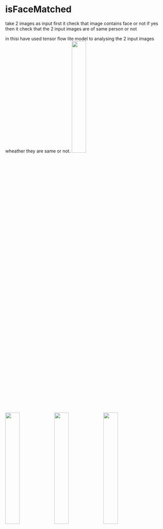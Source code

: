 # isFaceMatched
take 2 images as input  first it check that image contains face or not if yes then it check that the 2 input images are of same person or not

in thisi have used tensor flow lite model to analysing the 2 input images wheather they are same or not.
<img src="https://user-images.githubusercontent.com/22340809/107905708-59992e80-6f75-11eb-8097-95fdce257c62.jpg" width="30%"></img>
<img src="https://user-images.githubusercontent.com/22340809/107906123-62d6cb00-6f76-11eb-8883-9940e526ba19.jpg" width="30%"></img>
<img src="https://user-images.githubusercontent.com/22340809/107906127-6407f800-6f76-11eb-8f31-6e860e4ad1c2.jpg" width="30%"></img>
<img src="https://user-images.githubusercontent.com/22340809/107906286-b9440980-6f76-11eb-87e4-e7caf3c309b2.jpg" width="30%"></img>

